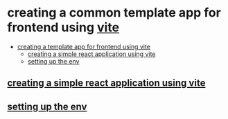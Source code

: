 # creating a common template app for frontend using [vite](https://vitejs.dev/)

- [creating a template app for frontend using vite](#creating-a-boiler-plate-app-for-frontend-using-vite)
  - [creating a simple react application using vite](#creating-a-simple-react-application-using-vite)
  - [setting up the env  ](#setting-up-the-env--)

## [creating a simple react application using vite](docs/app-creation.md)

## [setting up the env  ](docs/env-files.md)


